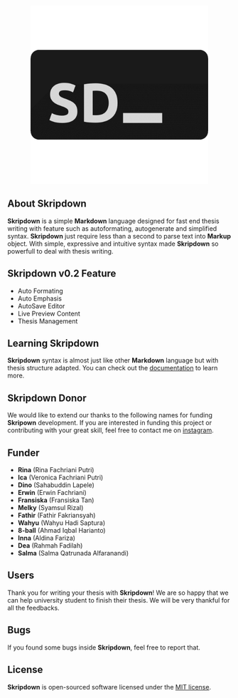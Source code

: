 <p align="center"><img src="public/asset/app_logo.png" width="400"></p>

## About **Skripdown**
**Skripdown** is a simple **Markdown** language designed for fast end thesis writing with feature such as autoformating, 
autogenerate and simplified syntax. **Skripdown** just require less than a second to parse text into **Markup** object. 
With simple, expressive and intuitive syntax made **Skripdown** so powerfull to deal with thesis writing.

## **Skripdown** v0.2 Feature
- Auto Formating
- Auto Emphasis
- AutoSave Editor
- Live Preview Content
- Thesis Management

## Learning **Skripdown**
**Skripdown** syntax is almost just like other **Markdown** language but with thesis structure adapted. You can check out the [documentation](https://laravel.com/docs) to learn more.

## **Skripdown** Donor
We would like to extend our thanks to the following names for funding **Skripown** development. If you are interested in funding this project or contributing with your great skill, feel free to contact me on [instagram](https://instagram.com/malkolp).

## Funder
- **Rina** (Rina Fachriani Putri)
- **Ica** (Veronica Fachriani Putri)
- **Dino** (Sahabuddin Lapele)
- **Erwin** (Erwin Fachriani)
- **Fransiska** (Fransiska Tan)
- **Melky** (Syamsul Rizal)
- **Fathir** (Fathir Fakriansyah)
- **Wahyu** (Wahyu Hadi Saptura)
- **8-ball** (Ahmad Iqbal Harianto)
- **Inna** (Aldina Fariza)
- **Dea** (Rahmah Fadilah)
- **Salma** (Salma Qatrunada Alfaranandi)

## Users
Thank you for writing your thesis with **Skripdown**! 
We are so happy that we can help university student to finish their thesis. 
We will be very thankful for all the feedbacks.

## Bugs
If you found some bugs inside **Skripdown**, feel free to report that.

## License
**Skripdown** is open-sourced software licensed under the [MIT license](https://opensource.org/licenses/MIT).
